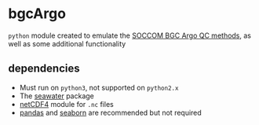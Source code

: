 # bgcArgo

`python` module created to emulate the [SOCCOM BGC Argo QC methods](https://github.com/SOCCOM-BGCArgo/ARGO_PROCESSING), as well as some additional functionality

## dependencies

- Must run on `python3`, not supported on `python2.x`
- The [seawater](https://pypi.org/project/seawater/) package
- [netCDF4](https://pypi.org/project/netCDF4/) module for `.nc` files
- [pandas](https://pandas.pydata.org/) and [seaborn](https://seaborn.pydata.org/) are recommended but not required

